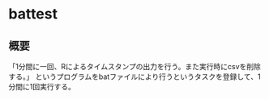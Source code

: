 # battest
## 概要
「1分間に一回、Rによるタイムスタンプの出力を行う。また実行時にcsvを削除する。」
というプログラムをbatファイルにより行うというタスクを登録して、1分間に1回実行する。
